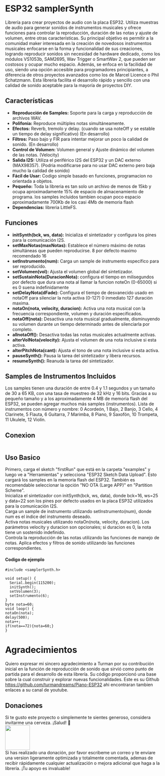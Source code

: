 # ESP32 samplerSynth
Librería para crear proyectos de audio con la placa ESP32. Utiliza muestras de audio para generar sonidos de instrumentos musicales y ofrece funciones para controlar la reproducción, duración de las notas y ajuste de volumen, entre otras características. Su principal objetivo es permitir a la comunidad maker interesada en la creación de novedosos instrumentos musicales enfocarse en la forma y funcionalidad de sus creaciones, logrando reproducir sonidos sin necesidad de hardware dedicado, como los módulos VS1053b, SAM2695, Wav Trigger o SmartWav 2, que pueden ser costosos y ocupar mucho espacio. Además, se enfoca en la facilidad de uso, siendo una opción accesible para programadores principiantes, a diferencia de otros proyectos avanzados como los de Marcel Licence o Phil Schatzmann. Esta librería facilita el desarrollo rápido y sencillo con una calidad de sonido aceptable para la mayoría de proyectos DIY.

## Características
* <b>Reproducción de Samples:</b> Soporte para la carga y reproducción de archivos WAV.
* <b>Polifonia:</b> Reproduce múltiples notas simultáneamente.
* <b>Efectos:</b> Reverb, tremolo y delay. (cuando se usa noteOff y se estable un tiempo de delay significativo) (En desarrollo)
* <b>Filtros:</b> Paso bajo y FIR para intentar mejorar un poco la calidad de sonido. (En desarrollo)
* <b>Control de Volumen:</b> Volumen general y Ajuste dinámico del volumen de las notas. (Velocity)
* <b>Salida I2S:</b> Utiliza el periférico I2S del ESP32 y un DAC externo (MAX98357). (Podria modificarse para no usar DAC externo pero baja mucho la calidad de sonido)
* <b>Fácil de Usar:</b> Codigo simple basado en funciones, programacion no orientada a objetos. 
* <b>Pequeño:</b> Toda la libreria es tan solo un archivo de menos de 15kb y ocupa aproximadamente 15% de espacio de almacenamiento de programa.
 los samples incluidos tambien ocupan poco espacio aproximadamente 700Kb de los casi 4Mb de memoria flash
* <b>Dependencias:</b> libreria LittleFS. 
  

## Funciones
* <b>initSynth(bck, ws, data):</b> Inicializa el sintetizador y configura los pines para la comunicación I2S.
* <b>setMaxNotas(maxNotas):</b> Establece el número máximo de notas simultáneas que pueden reproducirse. 8 por defecto maximo recomendado 16
* <b>setInstrumento(num):</b> Carga un sample de instrumento específico para ser reproducido.
* <b>setVolumen(vol):</b> Ajusta el volumen global del sintetizador.
* <b>setSustainNota(DuracionNota):</b> configura el tiempo en milisegundos por defecto que dura una nota al llamar la funcion noteOn (0-65000) si es 0 suena indefinidamente
* <b>setDelayNota(dFade):</b> Configura el tiempo de desvanecido usado en notaOff para silenciar la nota activa (0-127) 0 inmediato 127 duración maxima.
* <b>notaOn(nota, velocity, duracion):</b> Activa una nota musical con la frecuencia correspondiente, volumen y duración especificados.
* <b>notaOff(nota):</b> Desactiva una nota musical gradualmente, disminuyendo su volumen durante un tiempo determinado antes de silenciarla por completo.
* <b>allnotaOff():</b> Desactiva todas las notas musicales actualmente activas.
* <b>alterVolNota(velocity):</b> Ajusta el volumen de una nota inclusive si esta activa.
* <b>alterPitchNota(cant):</b> Ajusta el tono de una nota inclusive si esta activa.
* <b>pauseSynth():</b> Pausa la tarea del sintetizador y libera recursos.
* <b>resumeSynth():</b> Reanuda la tarea del sintetizador.

## Samples de Instrumentos Incluidos
Los samples tienen una duración de entre 0.4 y 1.1 segundos y un tamaño de 30 a 65 KB, con una tasa de muestreo de 32 kHz y 16 bits. Gracias a su pequeño tamaño y a los aproximadamente 4 MB de memoria flash del ESP32, se pueden agregar muchos más samples (instrumentos). Lista de instrumentos con número y nombre: 0 Acordeón, 1 Bajo, 2 Banjo, 3 Cello, 4 Clarinete, 5 Flauta, 6 Guitarra, 7 Marimba, 8 Piano, 9 Saxofón, 10 Trompeta, 11 Ukulele, 12 Violín.

## Conexion
<img src='https://svgshare.com/i/16Rz.svg' title='' />

## Uso Basico
Primero, carga el sketch "firstRun" que está en la carpeta "examples" y luego ve a "Herramientas" y selecciona "ESP32 Sketch Data Upload". Esto cargará los samples en la memoria flash del ESP32. También es recomendable seleccionar la opción "NO OTA (Large APP)" en "Partition Scheme".<br/>
Inicializa el sintetizador con initSynth(bck, ws, data), donde bck=16, ws=25 y data=22 son los pines por defecto usados en la placa ESP32 utilizados para la comunicación I2S.<br/>
Carga un sample de instrumento utilizando setInstrumento(num), donde num es el índice del instrumento deseado.<br/>
Activa notas musicales utilizando notaOn(nota, velocity, duracion). Los parámetros velocity y duracion son opcionales; si duracion es 0, la nota tiene un sostenido indefinido.<br/>
Controla la reproducción de las notas utilizando las funciones de manejo de notas. Aplica efectos y filtros de sonido utilizando las funciones correspondientes.
#### Codigo de ejemplo
```
#include <samplerSynth.h>

void setup() {
  Serial.begin(115200);
  initSynth();
  setVolumen(3);
  setInstrumento(6);
}
byte nota=60;
void loop() {
notaOn(nota);
delay(500);
nota++;
if(nota==72){nota=60;}   
}
```

# Agradecimientos
Quiero expresar mi sincero agradecimiento a Turman por su contribución inicial en la función de reproducción de sonido que sirvió como punto de partida para el desarrollo de esta librería. Su código proporcionó una base sobre la cual construir y explorar nuevas funcionalidades.
Este es su Github https://github.com/turmandreams/Piano-ESP32 ahi encontraran tambien enlaces a su canal de youtube.

## Donaciones
Si te gusto este proyecto o simplemente te sientes generoso, considera invitarme una cerveza. ¡Salud! :beers:<br/>
<a href="https://www.paypal.com/donate/?business=T8UBSMVJ2QT9Y&no_recurring=0&item_name=%C2%A1Gracias+por+tu+apoyo%21%0ATu+donaci%C3%B3n+es+de+gran+ayuda+y+es+un+incentivo+para+seguir+mejorando.&currency_code=USD"><img src="https://www.paypalobjects.com/digitalassets/c/website/marketing/latam/mx/accept-payments-online/icons/img_btn-donate2x.png" height="80"></a><br/>
Si has realizado una donación, por favor escribeme un correo y te enviare una version ligeramente optimizada y totalmente comentada, ademas de recibir rápidamente cualquier actualización o mejora adicional que haga a la librería. ¡Tu apoyo es invaluable!
